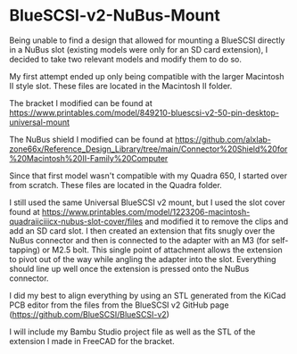 # BlueSCSI-v2-NuBus-Mount

Being unable to find a design that allowed for mounting a BlueSCSI directly in a NuBus slot (existing models were only for an SD card extension), I decided to take two relevant models and modify them to do so.

My first attempt ended up only being compatible with the larger Macintosh II style slot. These files are located in the Macintosh II folder.

The bracket I modified can be found at https://www.printables.com/model/849210-bluescsi-v2-50-pin-desktop-universal-mount

The NuBus shield I modified can be found at https://github.com/alxlab-zone66x/Reference_Design_Library/tree/main/Connector%20Shield%20for%20Macintosh%20II-Family%20Computer

Since that first model wasn't compatible with my Quadra 650, I started over from scratch. These files are located in the Quadra folder.

I still used the same Universal BlueSCSI v2 mount, but I used the slot cover found at https://www.printables.com/model/1223206-macintosh-quadraiiciiicx-nubus-slot-cover/files and modified it to remove the clips and add an SD card slot. I then created an extension that fits snugly over the NuBus connector and then is connected to the adapter with an M3 (for self-tapping) or M2.5 bolt. This single point of attachment allows the extension to pivot out of the way while angling the adapter into the slot. Everything should line up well once the extension is pressed onto the NuBus connector.

I did my best to align everything by using an STL generated from the KiCad PCB editor from the files from the BlueSCSI v2 GitHub page (https://github.com/BlueSCSI/BlueSCSI-v2)

I will include my Bambu Studio project file as well as the STL of the extension I made in FreeCAD for the bracket.

